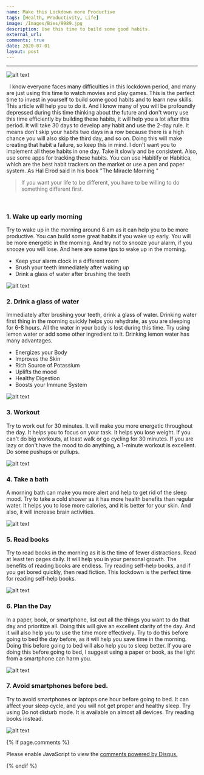 ```yaml
---
name: Make this Lockdown more Productive
tags: [Health, Productivity, Life]
image: /Images/Bies/9989.jpg
description: Use this time to build some good habits.
external_url:
comments: true
date: 2020-07-01
layout: post
---
```


---

![alt text](/Images/Bies/9989.jpg "1")

&nbsp;
I know everyone faces many difficulties in this lockdown period, and many are just using this time to watch movies and play games. This is the perfect time to invest in yourself to build some good habits and to learn new skills. This article will help you to do it. And I know many of you will be profoundly depressed during this time thinking about the future and don't worry use this time efficiently by building these habits, it will help you a lot after this period. It will take 30 days to develop any habit and use the 2-day rule. It means don't skip your habits two days in a row because there is a high chance you will also skip the third day, and so on. Doing this will make creating that habit a failure, so keep this in mind. I don't want you to implement all these habits in one day. Take it slowly and be consistent. Also, use some apps for tracking these habits. You can use Habitify or Habitica, which are the best habit trackers on the market or use a pen and paper system. As Hal Elrod said in his book "The Miracle Morning "
> If you want your life to be different, you have to be willing to do something different first.

&nbsp;
### **1. Wake up early morning**

Try to wake up in the morning around 6 am as it can help you to be more productive. You can build some great habits if you wake up early. You will be more energetic in the morning. And try not to snooze your alarm, if you snooze you will lose. And here are some tips to wake up in the morning.

- Keep your alarm clock in a different room
- Brush your teeth immediately after waking up
- Drink a glass of water after brushing the teeth

![alt text](/Images/Bies/9989-1.jpg "2")
&nbsp;
### **2. Drink a glass of water**

Immediately after brushing your teeth, drink a glass of water. Drinking water first thing in the morning quickly helps you rehydrate, as you are sleeping for 6-8 hours. All the water in your body is lost during this time. Try using lemon water or add some other ingredient to it. Drinking lemon water has many advantages.

- Energizes your Body
- Improves the Skin
- Rich Source of Potassium
- Uplifts the mood
- Healthy Digestion
- Boosts your Immune System

![alt text](/Images/Bies/9989-2.jpg "3")
&nbsp;
### **3. Workout**

Try to work out for 30 minutes. It will make you more energetic throughout the day. It helps you to focus on your task. It helps you lose weight. If you can't do big workouts, at least walk or go cycling for 30 minutes. If you are lazy or don't have the mood to do anything, a 1-minute workout is excellent. Do some pushups or pullups.

![alt text](/Images/Bies/9989-3.jpg "4")
&nbsp;
### **4. Take a bath**

A morning bath can make you more alert and help to get rid of the sleep mood. Try to take a cold shower as it has more health benefits than regular water. It helps you to lose more calories, and it is better for your skin. And also, it will increase brain activities.

![alt text](/Images/Bies/9989-4.jpg "5")
&nbsp;
### **5. Read books**

Try to read books in the morning as it is the time of fewer distractions. Read at least ten pages daily. It will help you in your personal growth. The benefits of reading books are endless. Try reading self-help books, and if you get bored quickly, then read fiction. This lockdown is the perfect time for reading self-help books.

![alt text](/Images/Bies/9989-5.jpg "6")
&nbsp;
### **6. Plan the Day**

In a paper, book, or smartphone, list out all the things you want to do that day and prioritize all. Doing this will give an excellent clarity of the day. And it will also help you to use the time more effectively. Try to do this before going to bed the day before, as it will help you save time in the morning. Doing this before going to bed will also help you to sleep better. If you are doing this before going to bed, I suggest using a paper or book, as the light from a smartphone can harm you.

![alt text](/Images/Bies/9989-6.jpg "7")
&nbsp;
### **7. Avoid smartphones before bed**.

Try to avoid smartphones or laptops one hour before going to bed. It can affect your sleep cycle, and you will not get proper and healthy sleep. Try using Do not disturb mode. It is available on almost all devices. Try reading books instead.

![alt text](/Images/Bies/9989-7.jpg "8")

{% if page.comments %}

<div id="disqus_thread"></div>
<script>

/**
*  RECOMMENDED CONFIGURATION VARIABLES: EDIT AND UNCOMMENT THE SECTION BELOW TO INSERT DYNAMIC VALUES FROM YOUR PLATFORM OR CMS.
*  LEARN WHY DEFINING THESE VARIABLES IS IMPORTANT: https://disqus.com/admin/universalcode/#configuration-variables*/
/*
var disqus_config = function () {
this.page.url = PAGE_URL;  // Replace PAGE_URL with your page's canonical URL variable
this.page.identifier = PAGE_IDENTIFIER; // Replace PAGE_IDENTIFIER with your page's unique identifier variable
};
*/
(function() { // DON'T EDIT BELOW THIS LINE
var d = document, s = d.createElement('script');
s.src = 'https://vyshnavgangadharan.disqus.com/embed.js';
s.setAttribute('data-timestamp', +new Date());
(d.head || d.body).appendChild(s);
})();
</script>
<noscript>Please enable JavaScript to view the <a href="https://disqus.com/?ref_noscript">comments powered by Disqus.</a></noscript>

{% endif %}